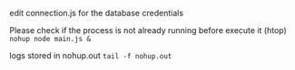 edit connection.js for the database credentials

Please check if the process is not already running before execute it (htop)
`nohup node main.js &`

logs stored in nohup.out
`tail -f nohup.out`
